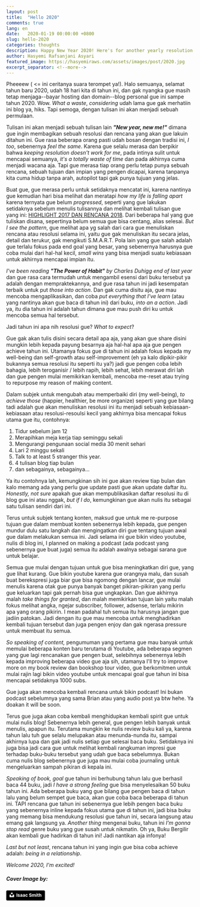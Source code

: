 ```yaml
---
layout: post
title:  "Hello 2020"
comments: true
lang: en
date:   2020-01-19 00:00:00 +0800
slug: hello-2020
categories: thoughts
description: Happy New Year 2020! Here's for another yearly resolution!
author: Hasyemi Rafsanjani Asyari
featured_image: https://hasyemiraws.com/assets/images/post/2020.jpg
excerpt_separator: <!--more-->
---
```


Pheeeew ( <= ini ceritanya suara terompet ya!). Halo semuanya, selamat tahun baru 2020, udah 18 hari kita di tahun ini, dan gak nyangka gue masih tetap menjaga--bayar hosting dan domain--blog personal gue ini sampe tahun 2020. Wow. _What a waste_, _considering_ udah lama gue gak merhatiin ini blog ya, hiks. Tapi semoga, dengan tulisan ini akan menjadi sebuah permulaan.

Tulisan ini akan menjadi sebuah tulisan lain ___"New year, new me!"___ dimana gue ingin membagikan sebuah resolusi dan rencana yang akan gue lakuin ditahun ini. Gue rasa beberapa orang pasti udah bosan dengan tradisi ini, _I too_, sebenernya _feel the same_. Karena gue selalu merasa dan berpikir bahwa _keeping resolution doesn't work for me_, pada intinya sulit untuk mencapai semuanya, _it's a totally waste of time_ dan pada akhirnya cuma menjadi wacana aja. Tapi gue merasa tiap orang perlu tetap punya sebuah rencana, sebuah tujuan dan impian yang pengen dicapai, karena tanpanya kita cuma hidup tanpa arah, autopilot tapi gak punya tujuan yang jelas.

Buat gue, gue merasa perlu untuk setidaknya mencatat ini, karena nantinya gue kemudian hari bisa melihat dan meratapi _how my life is falling apart_ karena ternyata gue belum _progressed_, seperti yang gue lakukan setidaknya sebelum menulis tulisannya dan melihat kembali tulisan gue yang ini: <a href="/blog/highlight-2017-dan-2018-plan/">HIGHLIGHT 2017 DAN RENCANA 2018</a>. Dari beberapa hal yang gue tuliskan disana, sepertinya belum semua gue bisa centang, alias selesai. _But I see the pattern_, gue melihat apa yg salah dari cara gue menuliskan rencana atau resolusi selama ini, yaitu gue gak menuliskan itu secara jelas, detail dan terukur, gak mengikuti S.M.A.R.T. Pola lain yang gue salah adalah gue terlalu fokus pada end goal yang besar, yang sebenernya harusnya gue coba mulai dari hal-hal kecil, _small wins_ yang bisa menjadi suatu kebiasaan untuk akhirnya mencapai impian itu.

_I've been reading ___"The Power of Habit"___ by Charles Duhigg end of last year_ dan gue rasa cara termudah untuk mengambil esensi dari buku tersebut ya adalah dengan mempraktekannya, and gue rasa tahun ini jadi kesempatan terbaik untuk put _those into action_. Dan gak cuma disitu aja, gue mau mencoba mengaplikasikan, dan coba _put everything that I've learn_ (atau yang nantinya akan gue baca di tahun ini) dari buku, _into an a action_. Jadi ya, itu dia tahun ini adalah tahun dimana gue mau push diri ku untuk mencoba semua hal tersebut.

Jadi tahun ini apa nih resolusi gue? _What to expect_?

Gue gak akan tulis disini secara detail apa aja, yang akan gue share disini mungkin lebih kepada payung besarnya aja hal-hal apa aja gue pengen achieve tahun ini. Utamanya fokus gue di tahun ini adalah fokus kepada my well-being dan self-growth atau self-improvement (eh ya kalo dipikir-pikir bukannya semua resolusi itu seperti itu ya?) jadi gue pengen coba lebih bahagia, lebih teroganisir / lebih rapih, lebih sehat, lebih merawat diri lah dan gue pengen mulai memikirkan kembali, mencoba me-reset atau trying to repurpose my reason of making content.

Dalam subjek untuk mengubah atau memperbaiki diri (my well-being), _to achieve those_ (happier, healthier, be more organize) seperti yang gue bilang tadi adalah gue akan menuliskan resolusi ini itu menjadi sebuah kebiasaan-kebiasaan atau resolusi-resoulsi kecil yang akhirnya bisa mencapai fokus utama gue itu, contohnya:

1. Tidur sebelum jam 12
2. Merapihkan meja kerja tiap seminggu sekali
3. Mengurangi pengunaan social media 30 menit sehari
4. Lari 2 minggu sekali
5. Talk to at least 5 stranger this year.
6. 4 tulisan blog tiap bulan
7. dan sebagainya, sebagainya...

Ya itu contohnya lah, kemungkinan sih ini gue akan review tiap bulan dan kalo memang ada yang perlu gue update pasti gue akan update daftar itu. _Honestly, not sure_ apakah gue akan mempublikasikan daftar resolusi itu di blog gue ini atau nggak, _but if I do_, kemungkinan gue akan nulis itu sebagai satu tulisan sendiri dari ini.

Terus untuk subjek tentang konten, maksud gue untuk me re-purpose tujuan gue dalam membuat konten sebenernya lebih kepada, gue pengen mundur dulu satu langkah dan mengingatkan diri gue tentang tujuan awal gue dalam melakukan semua ini. Jadi selama ini gue bikin video youtube, nulis di blog ini, I planned on making a podcast (ada podcast yang sebenernya gue buat juga) semua itu adalah awalnya sebagai sarana gue untuk belajar. 

Semua gue mulai dengan tujuan untuk gue bisa meningkatkan diri gue, yang gue lihat kurang. Gue bikin youtube karena gue orangnya malu, dan susah buat berekspresi juga biar gue bisa ngomong dengan lancar, gue mulai menulis karena otak gue punya banyak banget pikiran-pikiran yang perlu gue keluarkan tapi gak pernah bisa gue ungkapkan. Dan gue akhirnya malah _take things for granted_, dan malah memikirkan tujuan lain yaitu malah fokus melihat angka, ngejar subscriber, follower, adsense, terlalu mikirin apa yang orang pikirin. I mean padahal tuh semua itu harusnya jangan gue jadiin patokan. Jadi dengan itu gue mau mencoba untuk menghadirkan kembali tujuan tersebut dan juga pengen enjoy dan gak ngerasa pressure untuk membuat itu semua.

_So speaking of content,_ pengumuman yang pertama gue mau banyak untuk memulai beberapa konten baru terutama di Youtube, ada beberapa segmen yang gue lagi rencanakan gue pengen buat, selebihnya sebenernya lebih kepada improving beberapa video gue aja sih, utamanya I'll try to improve more on my book review dan bookshop tour video, gue berkomitmen untuk mulai rajin lagi bikin video youtube untuk mencapai goal gue tahun ini bisa mencapai setidaknya 1000 subs.

Gue juga akan mencoba kembali rencana untuk bikin podcast! Ini bukan podcast sebelumnya yang sama Brian atau yang audio post ya btw hehe. Ya doakan it will be soon.

Terus gue juga akan coba kembali menghidupkan kembali spirit gue untuk mulai nulis blog! Sebenernya lebih general, gue pengen lebih banyak untuk menulis, apapun itu. Terutama mungkin ke nulis review buku kali ya, karena tahun lalu tuh gue selalu melupakan atau menunda-nunda itu, sampai akhirnya lupa dan gak jadi nulis setiap gue selesai baca buku. Setidaknya ini juga bisa jadi cara gue untuk melihat kembali rangkuman impresi gue terhadap buku-buku tersebut yang udah gue baca sebelumnya. Bukan cuma nulis blog sebenernya gue juga mau mulai coba journaling untuk mengeluarkan sampah pikiran di kepala ini.

_Speaking of book, goal_ gue tahun ini berhubung tahun lalu gue berhasil baca 44 buku, jadi _I have a strong feeling_ gue bisa menyelesaikan 50 buku tahun ini. Ada beberapa buku yang gue bilang gue pengen baca di tahun lalu yang belum sempet gue baca, akan gue coba baca beberapa di tahun ini. TAPI rencana gue tahun ini sebenernya gue lebih pengen baca buku yang sebenernya inline kepada fokus utama gue di tahun ini, jadi bisa buku yang memang bisa mendukung resolusi gue tahun ini, secara langsung atau emang gak langsung ya. _Another thing_ mengenai buku, tahun ini _I'm gonna stop read_ genre buku yang gue susah untuk nikmatin. Oh ya, Buku Bergilir akan kembali gue hadirkan di tahun ini! Jadi nantikan aja infonya!


_Last but not least_, rencana tahun ini yang ingin gue bisa coba achieve adalah: _being in a relationship_.

_Welcome 2020, I'm excited!_


##### **Cover Image by:**  
<a style="background-color:black;color:white;text-decoration:none;padding:4px 6px;font-family:-apple-system, BlinkMacSystemFont, &quot;San Francisco&quot;, &quot;Helvetica Neue&quot;, Helvetica, Ubuntu, Roboto, Noto, &quot;Segoe UI&quot;, Arial, sans-serif;font-size:12px;font-weight:bold;line-height:1.2;display:inline-block;border-radius:3px" href="https://unsplash.com/@isaacmsmith?utm_medium=referral&amp;utm_campaign=photographer-credit&amp;utm_content=creditBadge" target="_blank" rel="noopener noreferrer" title="Download free do whatever you want high-resolution photos from Isaac Smith"><span style="display:inline-block;padding:2px 3px"><svg xmlns="http://www.w3.org/2000/svg" style="height:12px;width:auto;position:relative;vertical-align:middle;top:-2px;fill:white" viewBox="0 0 32 32"><title>unsplash-logo</title><path d="M10 9V0h12v9H10zm12 5h10v18H0V14h10v9h12v-9z"></path></svg></span><span style="display:inline-block;padding:2px 3px">Isaac Smith</span></a>